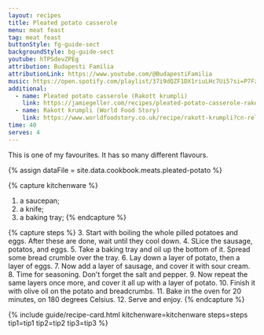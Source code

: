```yaml
---
layout: recipes
title: Pleated potato casserole
menu: meat feast
tag: meat feast
buttonStyle: fg-guide-sect
backgroundStyle: bg-guide-sect
youtube: hTPSdevZPEg
attribution: Budapesti Família
attributionLink: https://www.youtube.com/@BudapestiFamilia
music: https://open.spotify.com/playlist/37i9dQZF1DX1riuLHc7Ui5?si=P7Fz8s18QQKamfbkYGBJ_w
additional:
  - name: Pleated potato casserole (Rakott krumpli)
    link: https://jamiegeller.com/recipes/pleated-potato-casserole-rakott-krumpli/
  - name: Rakott krumpli (World Food Story)
    link: https://www.worldfoodstory.co.uk/recipe/rakott-krumpli?cn-reloaded=1
time: 40
serves: 4
---
```


This is one of my favourites. It has so many different flavours. 
<!-- excerpt-end -->

{% assign dataFile = site.data.cookbook.meats.pleated-potato %}

{% capture kitchenware %}
1. a saucepan;
2. a knife;
3. a baking tray;
{% endcapture %}

{% capture steps %}
3. Start with boiling the whole pilled potatoes and eggs. After these are done, wait until they cool down.
4. SLice the sausage, potatos, and eggs.
5. Take a baking tray and oil up the bottom of it. Spread some bread crumble over the tray.
6. Lay down a layer of potato, then a layer of eggs.
7. Now add a layer of sausage, and cover it with sour cream.
8. Time for seasoning. Don't forget the salt and pepper. 
9. Now repeat the same layers once more, and cover it all up with a layer of potato.
10. Finish it with olive oil on the potato and breadcrumbs.
11. Bake in the oven for 20 minutes, on 180 degrees Celsius.
12. Serve and enjoy.
{% endcapture %}

{% include guide/recipe-card.html kitchenware=kitchenware steps=steps tip1=tip1 tip2=tip2 tip3=tip3 %}